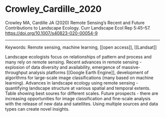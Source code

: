 # Crowley_Cardille_2020

Crowley MA, Cardille JA (2020) Remote Sensing’s Recent and Future Contributions to Landscape Ecology. Curr Landscape Ecol Rep 5:45–57. https://doi.org/10.1007/s40823-020-00054-9

---

Keywords: Remote sensing, machine learning, [[open access]], [[Landsat]]	  


Landscape ecologists focus on relationships of pattern and process and many rely on remote sensing. Recent advances in remote sensing - explosion of data diversity and availability, emergence of massive-throughput analysis platforms [[Google Earth Engine]], development of algorithms for large-scale image classifications (many based on machine learning). Advances in landscape ecology using remote sensing - quantifying landscape structure at various spatial and temporal extents. Table showing best soures for different scales. Future prospects - there are increasing opportunities for image classification and fine-scale analysis with the release of new data and satellites. Using multiple sources and data types can create novel insights.
